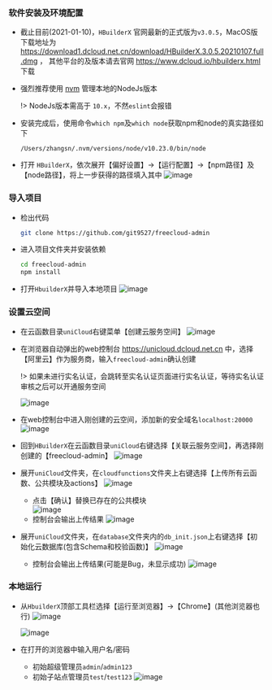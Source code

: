 ### 软件安装及环境配置
- 截止目前(2021-01-10)，`HBuilderX` 官网最新的正式版为`v3.0.5`，MacOS版下载地址为 https://download1.dcloud.net.cn/download/HBuilderX.3.0.5.20210107.full.dmg ， 其他平台的及版本请去官网 https://www.dcloud.io/hbuilderx.html 下载
- 强烈推荐使用 [nvm](https://github.com/nvm-sh/nvm) 管理本地的NodeJs版本

  !> NodeJs版本需高于 `10.x`，不然`eslint`会报错

- 安装完成后，使用命令`which npm`及`which node`获取npm和node的真实路径如下
    ```
    /Users/zhangsn/.nvm/versions/node/v10.23.0/bin/node
    ```
- 打开 `HBuilderX`，依次展开【偏好设置】->【运行配置】->【npm路径】及【node路径】，将上一步获得的路径填入其中
  ![image](../../static/image/hbuilder/node-settings.png)

### 导入项目
- 检出代码
  ```bash
  git clone https://github.com/git9527/freecloud-admin
  ```
- 进入项目文件夹并安装依赖
  ```bash
  cd freecloud-admin
  npm install
  ```
- 打开`HbuilderX`并导入本地项目
  ![image](../../static/image/hbuilder/import-project.png)
### 设置云空间
- 在云函数目录`uniCloud`右键菜单【创建云服务空间】
  ![image](../../static/image/hbuilder/create-cloud-space.png)
- 在浏览器自动弹出的web控制台 https://unicloud.dcloud.net.cn 中，选择【阿里云】作为服务商，输入`freecloud-admin`确认创建  
  
  !> 如果未进行实名认证，会跳转至实名认证页面进行实名认证，等待实名认证审核之后可以开通服务空间
  
  ![image](../../static/image/hbuilder/aliyun-space.png)
- 在web控制台中进入刚创建的云空间，添加新的安全域名`localhost:20000`
  ![image](../../static/image/hbuilder/safe-domain.png)
- 回到`HBuilderX`在云函数目录`uniCloud`右键选择【关联云服务空间】，再选择刚创建的【freecloud-admin】
  ![image](../../static/image/hbuilder/link-space.png)
- 展开`uniCloud`文件夹，在`cloudfunctions`文件夹上右键选择【上传所有云函数、公共模块及actions】
  ![image](../../static/image/hbuilder/upload-funs.png)
  - 点击【确认】替换已存在的公共模块  
  ![image](../../static/image/hbuilder/confirm-replace.png)
  - 控制台会输出上传结果
  ![image](../../static/image/hbuilder/upload-funs-result.png)
- 展开`uniCloud`文件夹，在`database`文件夹内的`db_init.json`上右键选择【初始化云数据库(包含Schema和校验函数)】
  ![image](../../static/image/hbuilder/init-database.png)
  - 控制台会输出上传结果(可能是Bug，未显示成功)
  ![image](../../static/image/hbuilder/init-database-result.png)
### 本地运行
- 从`HbuilderX`顶部工具栏选择【运行至浏览器】->【Chrome】(其他浏览器也行)
  ![image](../../static/image/local-dev/run-to-chrome.png)
  
  ![image](../../static/image/local-dev/compile.png)
- 在打开的浏览器中输入用户名/密码
  - 初始超级管理员`admin`/`admin123`
  - 初始子站点管理员`test`/`test123`
  ![image](../../static/image/local-dev/login.png)

  
